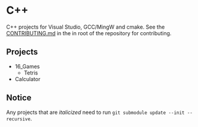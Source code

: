 # C++

C++ projects for Visual Studio, GCC/MingW and cmake. See the [CONTRIBUTING.md](../CONTRIBUTING.md) in the
in root of the repository for contributing.

## Projects

- 16_Games
  - Tetris
- Calculator

## Notice

Any projects that are _italicized_ need to run `git submodule update --init --recursive`.
